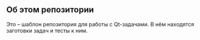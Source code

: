 ## Об этом репозитории

Это – шаблон репозитория для работы с Qt-задачами. В нём находятся заготовки задач и тесты к ним.